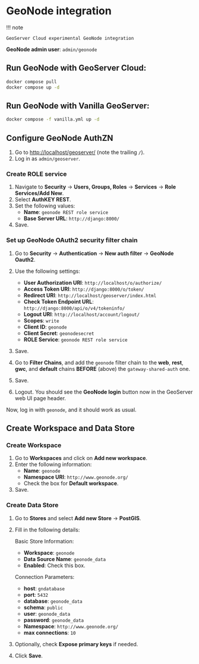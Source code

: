 # GeoNode integration

!!! note

    GeoServer Cloud experimental GeoNode integration

**GeoNode admin user**: `admin/geonode`

## Run GeoNode with GeoServer Cloud:

```bash
docker compose pull
docker compose up -d
```

## Run GeoNode with Vanilla GeoServer:

```bash
docker compose -f vanilla.yml up -d
```

## Configure GeoNode AuthZN

1. Go to [http://localhost/geoserver/](http://localhost/geoserver/) (note the trailing `/`).
2. Log in as `admin/geoserver`.

### Create ROLE service

1. Navigate to **Security** -> **Users, Groups, Roles** -> **Services** -> **Role Services/Add New**.
2. Select **AuthKEY REST**.
3. Set the following values:
    - **Name**: `geonode REST role service`
    - **Base Server URL**: `http://django:8000/`
4. Save.

### Set up GeoNode OAuth2 security filter chain

1. Go to **Security** -> **Authentication** -> **New auth filter** -> **GeoNode Oauth2**.
2. Use the following settings:
    - **User Authorization URI**: `http://localhost/o/authorize/`
    - **Access Token URI**: `http://django:8000/o/token/`
    - **Redirect URI**: `http://localhost/geoserver/index.html`
    - **Check Token Endpoint URL**: `http://django:8000/api/o/v4/tokeninfo/`
    - **Logout URI**: `http://localhost/account/logout/`
    - **Scopes**: `write`
    - **Client ID**: `geonode`
    - **Client Secret**: `geonodesecret`
    - **ROLE Service**: `geonode REST role service`
3. Save.

4. Go to **Filter Chains**, and add the `geonode` filter chain to the **web**, **rest**, **gwc**, and **default** chains **BEFORE** (above) the `gateway-shared-auth` one.
5. Save.

6. Logout. You should see the **GeoNode login** button now in the GeoServer web UI page header.

Now, log in with `geonode`, and it should work as usual.

## Create Workspace and Data Store

### Create Workspace

1. Go to **Workspaces** and click on **Add new workspace**.
2. Enter the following information:
    - **Name**: `geonode`
    - **Namespace URI**: `http://www.geonode.org/`
    - Check the box for **Default workspace**.
3. Save.

### Create Data Store

1. Go to **Stores** and select **Add new Store** -> **PostGIS**.
2. Fill in the following details:

   Basic Store Information:

   - **Workspace**: `geonode`
   - **Data Source Name**: `geonode_data`
   - **Enabled**: Check this box.

   Connection Parameters:

   - **host**: `gndatabase`
   - **port**: `5432`
   - **database**: `geonode_data`
   - **schema**: `public`
   - **user**: `geonode_data`
   - **password**: `geonode_data`
   - **Namespace**: `http://www.geonode.org/`
   - **max connections**: `10`

3. Optionally, check **Expose primary keys** if needed.
4. Click **Save**.

